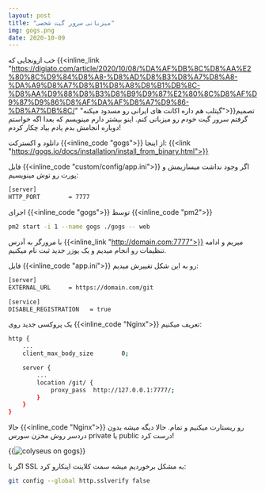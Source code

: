 ```yaml
---
layout: post
title: "میزبانی سرور گیت شخصی"
img: gogs.png
date: 2020-10-09
---
```


خب ازونجایی که {{<inline_link "https://digiato.com/article/2020/10/08/%DA%AF%DB%8C%D8%AA%E2%80%8C%D9%84%D8%A8-%D8%AD%D8%B3%D8%A7%D8%A8-%DA%A9%D8%A7%D8%B1%D8%A8%D8%B1%DB%8C-%D8%AA%D9%88%D8%B3%D8%B9%D9%87%E2%80%8C%D8%AF%D9%87%D9%86%D8%AF%DA%AF%D8%A7%D9%86-%D8%A7%DB%8C/" "گیتلب هم داره اکانت های ایرانی رو مسدود میکنه">}}تصمیم گرفتم سرور گیت خودم رو میزبانی کنم.
اینو بیشتر دارم مینویسم که بعدا اگه خواستم دوباره انجامش بدم یادم بیاد چکار کردم!

دانلود و اکسترکت {{<inline_code "gogs">}} از اینجا:
{{<link "https://gogs.io/docs/installation/install_from_binary.html">}}

فایل {{<inline_code "custom/config/app.ini">}} اگر وجود نداشت میسازیمش و پورت رو توش مینویسیم: 
```Bash
[server]
HTTP_PORT        = 7777
```

اجرای {{<inline_code "gogs">}} توسط {{<inline_code "pm2">}}
```Bash
pm2 start -i 1 --name gogs ./gogs -- web
```

با مرورگر به آدرس {{<inline_link "http://domain.com:7777">}} میریم و ادامه تنظیمات رو انجام میدیم و یک یوزر جدید ثبت نام میکنیم.

فایل {{<inline_code "app.ini">}} رو به این شکل تغییرش میدیم:

```Bash
[server]
EXTERNAL_URL     = https://domain.com/git

[service]
DISABLE_REGISTRATION   = true
```

یک پروکسی جدید روی {{<inline_code "Nginx">}} تعریف میکنیم:
```Bash
http {
    ...
    client_max_body_size        0;

    server {
        ...
        location /git/ {
            proxy_pass  http://127.0.0.1:7777/;
        }
    }
}
```

حالا {{<inline_code "Nginx">}} رو ریستارت میکنیم و تمام.
حالا دیگه میشه بدون دردسر روش مخزن سورس private یا public درست کرد!

{{<image src="colyseus_on_gogs.png" alt="colyseus on gogs">}}

اگر با SSL به مشکل برخوردیم میشه سمت کلاینت اینکارو کرد:
```Bash
git config --global http.sslverify false
```